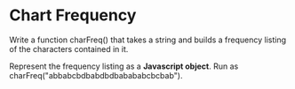 # Chart Frequency

Write a function charFreq() that takes a string and builds a frequency listing of the characters contained in it.

Represent the frequency listing as a **Javascript object**.
Run as charFreq("abbabcbdbabdbdbabababcbcbab").
